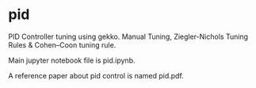 # pid
PID Controller tuning using gekko. Manual Tuning, Ziegler-Nichols Tuning Rules &amp; Cohen–Coon tuning rule.

Main jupyter notebook file is pid.ipynb.

A reference paper about pid control is named pid.pdf.
